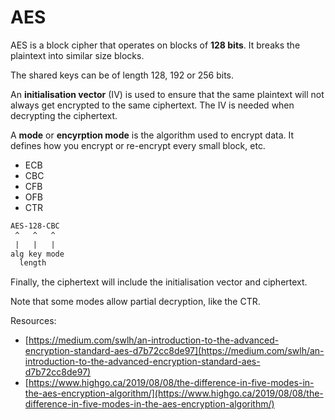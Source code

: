 # AES



AES is a block cipher that operates on blocks of **128 bits**. It breaks the plaintext into similar size blocks.

The shared keys can be of length 128, 192 or 256 bits.

An **initialisation vector** (IV) is used to ensure that the same plaintext will not always get encrypted to the same ciphertext. The IV is needed when decrypting the ciphertext.

A **mode** or **encyrption mode** is the algorithm used to encrypt data. It defines how you encrypt or re-encrypt every small block, etc.

* ECB
* CBC
* CFB
* OFB
* CTR

```txt
AES-128-CBC 
 ^   ^   ^
 |   |   |
alg key mode
  length
```

Finally, the ciphertext will include the initialisation vector and ciphertext.

Note that some modes allow partial decryption, like the CTR.

Resources:
* [https://medium.com/swlh/an-introduction-to-the-advanced-encryption-standard-aes-d7b72cc8de97](https://medium.com/swlh/an-introduction-to-the-advanced-encryption-standard-aes-d7b72cc8de97)
* [https://www.highgo.ca/2019/08/08/the-difference-in-five-modes-in-the-aes-encryption-algorithm/](https://www.highgo.ca/2019/08/08/the-difference-in-five-modes-in-the-aes-encryption-algorithm/)